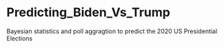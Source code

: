 # Predicting_Biden_Vs_Trump
Bayesian statistics and poll aggragtion to predict the 2020 US Presidential Elections
